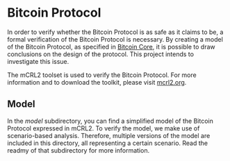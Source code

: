 Bitcoin Protocol
===============
In order to verify whether the Bitcoin Protocol is as safe as it claims to be, a formal verification of the Bitcoin Protocol is necessary. By creating a model of the Bitcoin Protocol, as specified in [Bitcoin Core](https://github.com/bitcoin/bitcoin), it is possible to draw conclusions on the design of the protocol. This project intends to investigate this issue.

The mCRL2 toolset is used to verify the Bitcoin Protocol. For more information and to download the toolkit, please visit [mcrl2.org](http://www.mcrl2.org/).  

## Model
In the *model* subdirectory, you can find a simplified model of the Bitcoin Protocol expressed in mCRL2. To verify the model, we make use of scenario-based analysis. Therefore, multiple versions of the model are included in this directory, all representing a certain scenario. Read the readmy of that subdirectory for more information.
